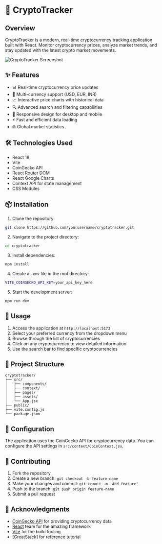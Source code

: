 # 🚀 CryptoTracker

## Overview
CryptoTracker is a modern, real-time cryptocurrency tracking application built with React. Monitor cryptocurrency prices, analyze market trends, and stay updated with the latest crypto market movements.

![CryptoTracker Screenshot](screenshots/demo.png)

## ✨ Features

- 📊 Real-time cryptocurrency price updates
- 💱 Multi-currency support (USD, EUR, INR)
- 📈 Interactive price charts with historical data
- 🔍 Advanced search and filtering capabilities
- 📱 Responsive design for desktop and mobile
- ⚡ Fast and efficient data loading
- 🌐 Global market statistics

## 🛠️ Technologies Used

- React 18
- Vite
- CoinGecko API
- React Router DOM
- React Google Charts
- Context API for state management
- CSS Modules

## 📦 Installation

1. Clone the repository:
```bash
git clone https://github.com/yourusername/cryptotracker.git
```

2. Navigate to the project directory:
```bash
cd cryptotracker
```

3. Install dependencies:
```bash
npm install
```

4. Create a `.env` file in the root directory:
```bash
VITE_COINGECKO_API_KEY=your_api_key_here
```

5. Start the development server:
```bash
npm run dev
```

## 🚀 Usage

1. Access the application at `http://localhost:5173`
2. Select your preferred currency from the dropdown menu
3. Browse through the list of cryptocurrencies
4. Click on any cryptocurrency to view detailed information
5. Use the search bar to find specific cryptocurrencies

## 📁 Project Structure

```
cryptotracker/
├── src/
│   ├── components/
│   ├── context/
│   ├── pages/
│   ├── assets/
│   └── App.jsx
├── public/
├── vite.config.js
└── package.json
```

## 🔧 Configuration

The application uses the CoinGecko API for cryptocurrency data. You can configure the API settings in `src/context/CoinContext.jsx`.

## 🤝 Contributing

1. Fork the repository
2. Create a new branch: `git checkout -b feature-name`
3. Make your changes and commit: `git commit -m 'Add feature'`
4. Push to the branch: `git push origin feature-name`
5. Submit a pull request


## 🙏 Acknowledgments

- [CoinGecko API](https://www.coingecko.com/en/api) for providing cryptocurrency data
- [React](https://reactjs.org/) team for the amazing framework
- [Vite](https://vitejs.dev/) for the build tooling
- [GreatStack] for reference tutorial